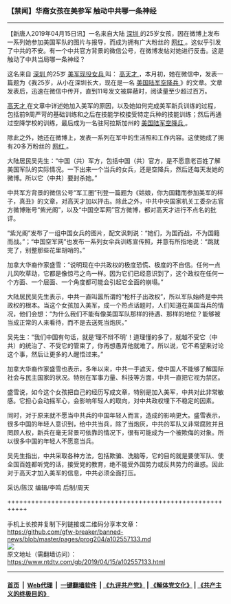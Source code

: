 ### 【禁闻】华裔女孩在美参军 触动中共哪一条神经
------------------------

<div class="post_content" itemprop="articleBody">
 <p>
  【新唐人2019年04月15日讯】一名来自大陆
  <a href="https://www.ntdtv.com/gb/深圳.htm">
   深圳
  </a>
  的25岁女孩，因在微博上发布一系列她参加美国军队的图片与报导，而成为拥有广大粉丝的
  <a href="https://www.ntdtv.com/gb/网红.htm">
   网红
  </a>
  。这似乎引发了中共的不安。有一个中共官方背景的微信公号，在微博发帖对她进行反击。这是触动了中共当局哪一条神经？
 </p>
 <p>
  这名来自
  <a href="https://www.ntdtv.com/gb/深圳.htm">
   深圳
  </a>
  的25岁
  <a href="https://www.ntdtv.com/gb/美军现役女兵.htm">
   美军现役女兵
  </a>
  叫：
  <a href="https://www.ntdtv.com/gb/高天才.htm">
   高天才
  </a>
  ，本月初，她在微信中，发表一篇题为《我25岁，从小在深圳长大，现在是一名
  <a href="https://www.ntdtv.com/gb/美国陆军空降兵.htm">
   美国陆军空降兵
  </a>
  》的文章。文章发表后，迅速在微信中传开，直到11号发文被屏蔽时，阅读量至少超过百万。
 </p>
 <p>
  <a href="https://www.ntdtv.com/gb/高天才.htm">
   高天才
  </a>
  在文章中详述她加入美军的原因，以及她如何完成美军新兵训练的过程，包括前9周严苛的基础训练和之后在技能学校接受特定兵种的技能训练；然后再通过空降学校的训练，最后成为一名驻阿拉斯加州的
  <a href="https://www.ntdtv.com/gb/美国陆军空降兵.htm">
   美国陆军空降兵
  </a>
  。
 </p>
 <p>
  除此之外，她还在微博上，发表一系列在军中的生活照和工作内容。这使她成了拥有20多万粉丝的
  <a href="https://www.ntdtv.com/gb/网红.htm">
   网红
  </a>
  。
 </p>
 <p>
  大陆居民吴先生：“中国（共）军方，包括中国（共）官方，是不愿意老百姓了解美国军队的实际情况。一下出来一个当兵的女兵，还是空降兵，然后还每天发她的微博。所以它（中共）要封杀她。”
 </p>
 <p>
  中共军方背景的微信公号“军工圈”刊登一篇题为《姑娘，你为国籍而参加美军的样子，真丑》的文章，对高天才加以抨击。除此之外，中共中央国家机关工委杂志官方微博账号“紫光阁”，以及“中国空军网”官方微博，都对高天才进行不点名的批评。
 </p>
 <p>
  “紫光阁”发布了一组中国女兵的图片，配文讽刺说：“她们，为国而战，不为国籍而战。”；“中国空军网”也发布一系列女伞兵训练宣传照，并意有所指地说：“跳就完了，别整那些花里胡哨的。”
 </p>
 <p>
  加拿大华裔作家盛雪：“说明现在中共政权的极度恐慌、极度的不自信。任何一点儿风吹草动，它都是像惊弓之鸟一样。因为它们已经意识到了，这个政权在任何一个方面、一个层面、一个角度都可能会引起它全面的崩塌。”
 </p>
 <p>
  大陆居民吴先生表示，中共一直叫嚣所谓的“枪杆子出政权”，所以军队始终是中共政权的根本。当这个女孩加入美军，成一个热点话题时，人们知道在美国当兵的情况，他们会想：“为什么我们不能有像美国军队那样的待遇、那样的地位？能够被当成正常的人来看待，而不是去送死当炮灰。”
 </p>
 <p>
  吴先生：“我们中国有句话，就是‘理不辩不明’！道理懂的多了，就越不受它（中共）的统治了、不受它的管束了，你再想愚弄他就难了。所以说，它不希望来讨论这个事，然后让更多的人醒悟过来。”
 </p>
 <p>
  加拿大华裔作家盛雪也表示，多年以来，中共一手遮天，使中国人不能够了解国际社会与民主国家的状况。特别在军事力量、科技等方面，中共一直把它视为禁区。
 </p>
 <p>
  盛雪说，如今这个女孩把自己的经历写成文章，特别是加入美军，中共对此非常敏感。它担心会动摇军心，会影响年轻人的取向，对中共政权埋下不稳定的因素。
 </p>
 <p>
  同时，对于原来就不愿当中共兵的中国年轻人而言，造成的影响更大。盛雪表示，很多中国的年轻人意识到，给中共当兵，除了当炮灰，中共的军队又非常腐败并且罔顾人权，新兵在毫无背景可依靠的情况下，很有可能成为一个被欺侮的对象。所以很多中国的年轻人不愿意当兵。
 </p>
 <p>
  吴先生指出，中共采取各种方法，包括欺骗、洗脑等，它的目的就是要使军队、使全国百姓都听党的话，接受党的教育，绝不能受外国势力或反共势力的蛊惑。因此对于高天才加入美军的信息，中共必须全面打压。
 </p>
 <p>
  采访/陈汉 编辑/李鸣 后制/周天
 </p>
 <div class="single_ad">
 </div>
</div>

+++++++++++++++++++++++++++++++++++++++++++++++++++++++++++<br/><br/>
手机上长按并复制下列链接或二维码分享本文章：<br/>
https://github.com/gfw-breaker/banned-news/blob/master/pages/prog204/a102557133.md <br/>
<a href='https://github.com/gfw-breaker/banned-news/blob/master/pages/prog204/a102557133.md'><img src='https://github.com/gfw-breaker/banned-news/blob/master/pages/prog204/a102557133.md.png'/></a> <br/>
原文地址（需翻墙访问）：https://www.ntdtv.com/gb/2019/04/15/a102557133.html


------------------------
#### [首页](https://github.com/gfw-breaker/banned-news/blob/master/README.md) &nbsp;|&nbsp; [Web代理](https://github.com/labour-camp/helloworld) &nbsp;|&nbsp; [一键翻墙软件](https://github.com/gfw-breaker/nogfw/blob/master/README.md) &nbsp;| [《九评共产党》](https://github.com/gfw-breaker/9ping.md/blob/master/README.md#九评之一评共产党是什么) | [《解体党文化》](https://github.com/gfw-breaker/jtdwh.md/blob/master/README.md) | [《共产主义的终极目的》](https://github.com/gfw-breaker/gczydzjmd.md/blob/master/README.md)

